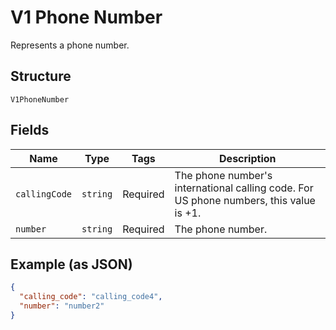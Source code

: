 
# V1 Phone Number

Represents a phone number.

## Structure

`V1PhoneNumber`

## Fields

| Name | Type | Tags | Description |
|  --- | --- | --- | --- |
| `callingCode` | `string` | Required | The phone number's international calling code. For US phone numbers, this value is +1. |
| `number` | `string` | Required | The phone number. |

## Example (as JSON)

```json
{
  "calling_code": "calling_code4",
  "number": "number2"
}
```

